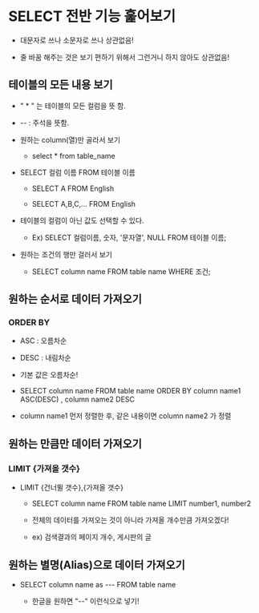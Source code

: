# SELECT 전반 기능 훑어보기

- 대문자로 쓰나 소문자로 쓰나 상관없음!

- 줄 바꿈 해주는 것은 보기 편하기 위해서 그런거니 하지 않아도 상관없음!

##  테이블의 모든 내용 보기

-  " * " 는 테이블의 모든 컬럼을 뜻 함.

- -- : 주석을 뜻함.

- 원하는 column(열)만 골라서 보기
  - select * from table_name

- SELECT 컬럼 이름 FROM 테이블 이름

  - SELECT A FROM English

  - SELECT A,B,C,... FROM English

- 테이블의 컬럼이 아닌 값도 선택할 수 있다.

  - Ex) SELECT 컬럼이름, 숫자, '문자열', NULL FROM 테이블 이름;

- 원하는 조건의 행만 걸러서 보기

  - SELECT column name FROM table name WHERE 조건;

## 원하는 순서로 데이터 가져오기

### ORDER BY

- ASC : 오름차순

- DESC : 내림차순
- 기본 값은 오름차순!
- SELECT column name FROM table name ORDER BY column name1 ASC(DESC) , column name2 DESC

- column name1 먼저 정렬한 후, 같은 내용이면 column name2 가 정렬

## 원하는 만큼만 데이터 가져오기

### LIMIT {가져올 갯수}

- LIMIT {건너뛸 갯수},{가져올 갯수}

  - SELECT column name FROM table name LIMIT number1, number2

  - 전체의 데이터를 가져오는 것이 아니라 가져올 개수만큼 가져오겠다!

  - ex) 검색결과의 페이지 개수, 게시판의 글

## 원하는 별명(Alias)으로 데이터 가져오기

- SELECT column name as --- FROM table name

  - 한글을 원하면 "--" 이런식으로 넣기!